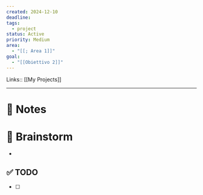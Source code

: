 ```yaml
---
created: 2024-12-10
deadline: 
tags:
  - project
status: Active
priority: Medium
area:
  - "[[; Area 1]]"
goal:
  - "[[Obiettivo 2]]"
---
```

Links:: [[My Projects]]

---
# 📝 Notes




# 🧠 Brainstorm

- 


## ✅ TODO

- [ ] 


